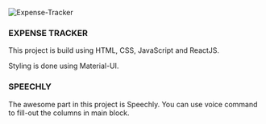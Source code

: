 ![Expense-Tracker](https://i.ibb.co/Cbnz5F8/preview.png)

### EXPENSE TRACKER

This project is build using HTML, CSS, JavaScript and ReactJS.

Styling is done using Material-UI.

### SPEECHLY

The awesome part in this project is Speechly. You can use voice command to fill-out the columns in main block.
